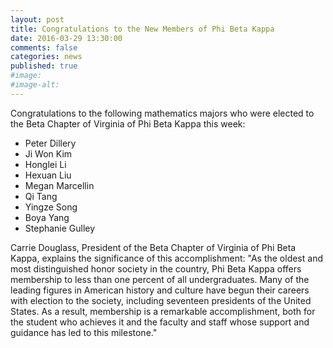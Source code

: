 ```yaml
---
layout: post
title: Congratulations to the New Members of Phi Beta Kappa
date: 2016-03-29 13:30:00
comments: false
categories: news
published: true
#image:
#image-alt:
---
```


Congratulations to the following mathematics majors who were elected to the Beta Chapter of Virginia of Phi Beta Kappa this week:

- Peter Dillery
- Ji Won Kim
- Honglei Li
- Hexuan Liu
- Megan Marcellin
- Qi Tang
- Yingze Song
- Boya Yang
- Stephanie Gulley

<!--more-->

Carrie Douglass, President of the Beta Chapter of Virginia of Phi Beta Kappa, explains the significance of this accomplishment:
"As the oldest and most distinguished honor society in the country, Phi Beta Kappa offers membership to less than one percent of all undergraduates. Many of the leading figures in American history and culture have begun their careers with election to the society, including seventeen presidents of the United States. As a result, membership is a remarkable accomplishment, both for the student who achieves it and the faculty and staff whose support and guidance has led to this milestone."

